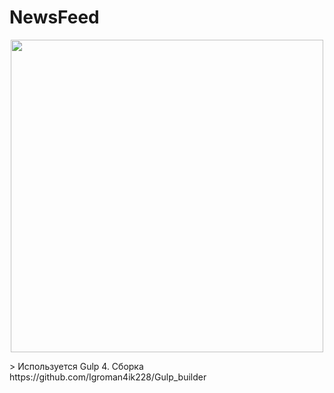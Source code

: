 # NewsFeed

<p align="center">
      <img src="https://i.ibb.co/7S7kqL6/logo.png" width="500">
</p>
> Используется Gulp 4. Сборка https://github.com/Igroman4ik228/Gulp_builder
